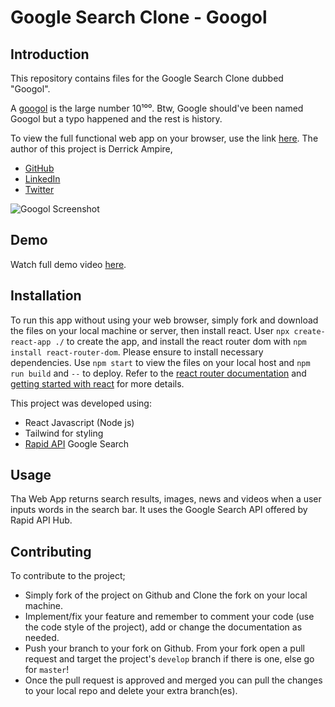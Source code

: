 # Google Search Clone - Googol
## Introduction
This repository contains files for the Google Search Clone dubbed "Googol".

A [googol](https://www.google.com/search?q=googol&oq=googol&aqs=chrome..69i57j35i39j69i60j69i61l2j69i65l3.2433j0j7&sourceid=chrome&ie=UTF-8) is the large number 10¹⁰⁰. Btw, Google should've been named Googol but a typo happened and the rest is history.

To view the full functional web app on your browser, use the link [here](https://---).
The author of this project is Derrick Ampire,
- [GitHub](https://github.com/am-derrick)
- [LinkedIn](https://www.linkedin.com/in/ampire-derrick-1957b0185/)
- [Twitter](https://www.twitter.com/am_derrick)

![Googol Screenshot](https://user-images.githubusercontent.com/65196859/172188972-d2b5b4d7-7124-45cd-a041-ad47efcd2e93.png)

## Demo
Watch full demo video [here](https:/---).

## Installation

To run this app without using your web browser, simply fork and download the files on your local machine or server, then install react. User `npx create-react-app ./` to create the app, and install the react router dom with `npm install react-router-dom`. Please ensure to install necessary dependencies.
Use `npm start` to view the files on your local host and `npm run build` and `--` to deploy. Refer to the [react router documentation](https://reactrouter.com/docs/en/v6/api) and [getting started with react](https://reactjs.org/docs/getting-started.html) for more details.

This project was developed using:
- React Javascript (Node js)
- Tailwind for styling
- [Rapid API](https://rapidapi.com/hub) Google Search

## Usage
Tha Web App returns search results, images, news and videos when a user inputs words in the search bar. It uses the Google Search API offered by Rapid API Hub.

## Contributing
To contribute to the project;
- Simply fork of the project on Github and Clone the fork on your local machine. 
- Implement/fix your feature and remember to comment your code (use the code style of the project), add or change the documentation as needed.
- Push your branch to your fork on Github. From your fork open a pull request and target the project's `develop` branch if there is one, else go for `master`!
- Once the pull request is approved and merged you can pull the changes to your local repo and delete your extra branch(es).
